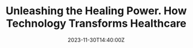 ---
title: Unleashing the Healing Power. How Technology Transforms Healthcare

event: Digital Potential in Improving Health Services, Deutsche Campus, Heimerer College

location: Pristina, Kosovo

summary: Explore the transformative synergy of technology and healthcare, from the rise of AI in diagnostics to personalized treatment plans, envisioning a future where collective brilliance reshapes well-being on a global scale.

# Talk start and end times.
#   End time can optionally be hidden by prefixing the line with `#`.
date: '2023-11-30T14:40:00Z'
date_end: '2023-11-30T14:50:00Z'
all_day: false

authors: [Bardh Prenkaj]
tags: [technology, healthcare]

# Is this a featured talk? (true/false)
featured: true

links:
   - icon: linkedin
     icon_pack: fab
     name: Follow
     url: https://www.linkedin.com/in/prenkaj-bardh/
url_code: ''
url_pdf: '../../../uploads/speeches/heimerer_30_11_2023_speech.pdf'
url_slides: 'https://www.canva.com/design/DAF1oH0Ji6k/z2X2KAGA3w88zeDXPxpajA/view'
url_video: ''
# Markdown Slides (optional).
#   Associate this talk with Markdown slides.
#   Simply enter your slide deck's filename without extension.
#   E.g. `slides = "example-slides"` references `content/slides/example-slides.md`.
#   Otherwise, set `slides = ""`.
#slides: example

# Projects (optional).
#   Associate this post with one or more of your projects.
#   Simply enter your project's folder or file name without extension.
#   E.g. `projects = ["internal-project"]` references `content/project/deep-learning/index.md`.
#   Otherwise, set `projects = []`.
#projects:
#  - example
---